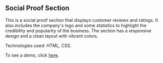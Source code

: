 ## Social Proof Section

This is a social proof section that displays customer reviews and ratings. It also includes the company's logo and some statistics to highlight the credibility and popularity of the business. The section has a responsive design and a clean layout with vibrant colors.

Technologies used: HTML, CSS.

To see a demo, click [here](https://giorgipasieshvili.github.io/fem-challenges/social-proof-section/).
